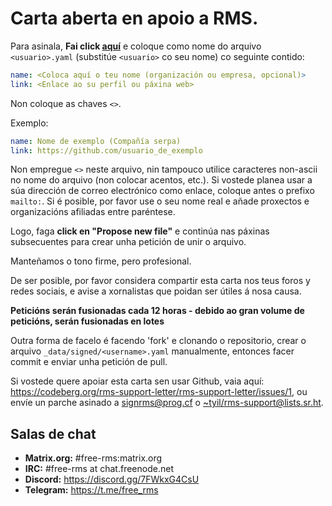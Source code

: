 # Carta aberta en apoio a RMS.

Para asinala, **Fai click [aquí](https://github.com/rms-support-letter/rms-support-letter.github.io/new/master/_data/signed)** e coloque como nome do arquivo `<usuario>.yaml` (substitúe `<usuario>` co seu nome) co seguinte contido:

```yaml
name: <Coloca aquí o teu nome (organización ou empresa, opcional)>
link: <Enlace ao su perfil ou páxina web>
```

Non coloque as chaves `<>`.

Exemplo:
```yaml
name: Nome de exemplo (Compañía serpa)
link: https://github.com/usuario_de_exemplo
```

Non empregue `<>`  neste arquivo, nin tampouco utilice caracteres non-ascii no nome do arquivo (non colocar acentos, etc.).
Si vostede planea usar a súa dirección de correo electrónico como enlace, coloque antes o  prefixo `mailto:`.
Si é posible, por favor use o seu nome real e añade proxectos e organizacións afiliadas entre paréntese.

Logo, faga **click en "Propose new file"** e continúa nas páxinas subsecuentes para crear unha petición de unir o arquivo.

Manteñamos o tono firme, pero profesional. 

De ser posible, por favor considera compartir esta carta nos teus foros y redes sociais, e avise a xornalistas que poidan ser útiles á nosa causa.

**Peticións serán fusionadas cada 12 horas - debido ao gran volume de peticións, serán fusionadas en lotes**

Outra forma de facelo é facendo 'fork' e clonando o repositorio, crear o arquivo `_data/signed/<username>.yaml` manualmente, entonces facer commit e enviar unha petición de pull.

Si vostede quere apoiar esta carta sen usar Github, vaia aquí: https://codeberg.org/rms-support-letter/rms-support-letter/issues/1, 
ou envíe un parche asinado a [signrms@prog.cf](mailto:signrms@prog.cf) o [~tyil/rms-support@lists.sr.ht](mailto:~tyil/rms-support@lists.sr.ht).

## Salas de chat

- **Matrix.org:** #free-rms:matrix.org
- **IRC:** #free-rms at chat.freenode.net
- **Discord:** https://discord.gg/7FWkxG4CsU
- **Telegram:** https://t.me/free_rms
